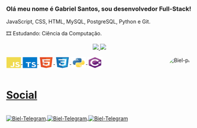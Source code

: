 ### Olá meu nome é Gabriel Santos, sou desenvolvedor Full-Stack!

JavaScript, CSS, HTML, MySQL, PostgreSQL, Python e Git.

🎞 Estudando: Ciência da Computação.

<div align="center">
  <a href="https://github.com/gabrielsantos10">
  <img height="180em" src="https://github-readme-stats.vercel.app/api?username=gabrielsantos10&show_icons=true&theme=github_dark&include_all_commits=true&count_private=true"/>
  <img height="180em" src="https://github-readme-stats.vercel.app/api/top-langs/?username=gabrielsantos10&layout=compact&langs_count=7&theme=github_dark"/>
</div>
  <div style="display: inline_block"><br>
  <img align="center" alt="Biel-Js" height="30" width="40" src="https://raw.githubusercontent.com/devicons/devicon/master/icons/javascript/javascript-plain.svg">
  <img align="center" alt="Biel-Ts" height="30" width="40" src="https://raw.githubusercontent.com/devicons/devicon/master/icons/typescript/typescript-plain.svg">
  <img align="center" alt="Biel-HTML" height="30" width="40" src="https://raw.githubusercontent.com/devicons/devicon/master/icons/html5/html5-original.svg">
  <img align="center" alt="Biel-CSS" height="30" width="40" src="https://raw.githubusercontent.com/devicons/devicon/master/icons/css3/css3-original.svg">
  <img align="center" alt="Biel-Python" height="30" width="40" src="https://raw.githubusercontent.com/devicons/devicon/master/icons/python/python-original.svg">
  <img align="center" alt="Biel-Csharp" height="30" width="40" src="https://raw.githubusercontent.com/devicons/devicon/master/icons/csharp/csharp-original.svg">
  <img align="right" alt="Biel-pic" height="150" style="border-radius:50px;" src="https://media.discordapp.net/attachments/880613375346872392/938132683089915914/output_d1CLJW.gif?">
    <br></br>
    <h1>Social</h1>
    <br>
  <img align="center" alt="Biel-Telegram" url="https://www.instagram.com/gabriel.santos.silva2002/" height="30" width="100" src="https://img.shields.io/badge/Telegram-2CA5E0?style=for-the-badge&logo=telegram&logoColor=white">
  <img align="center" alt="Biel-Telegram" height="30" width="100" src="https://img.shields.io/badge/WhatsApp-25D366?style=for-the-badge&logo=whatsapp&logoColor=white">
  <img align="center" alt="Biel-Telegram" height="30" width="100" src="https://img.shields.io/badge/Instagram-E4405F?style=for-the-badge&logo=instagram&logoColor=white">



